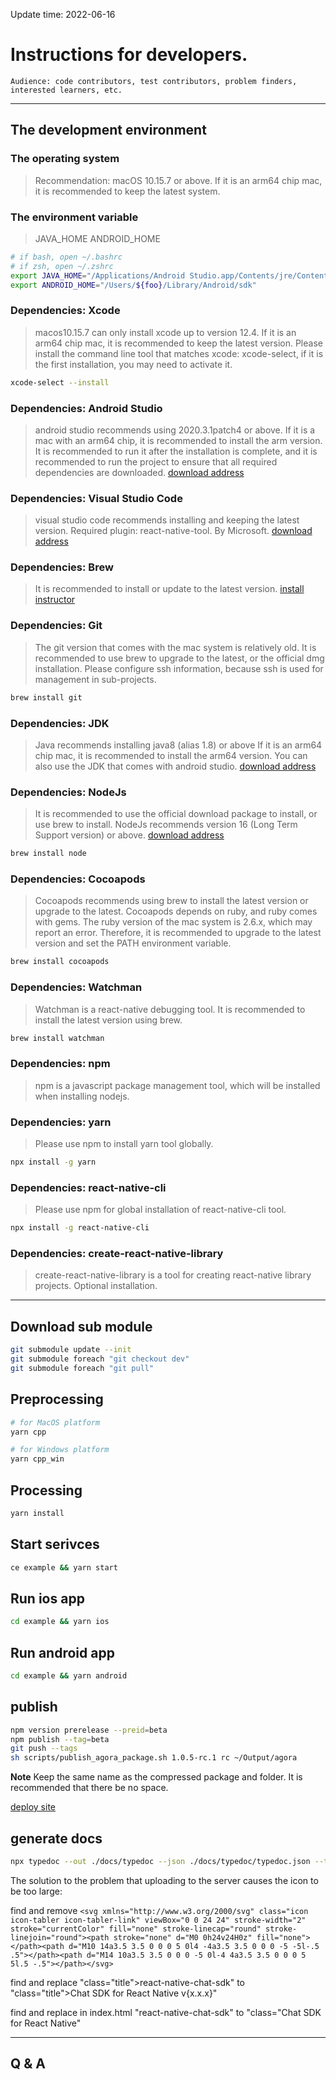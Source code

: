 Update time: 2022-06-16

# Instructions for developers.

    Audience: code contributors, test contributors, problem finders, interested learners, etc.

---

## The development environment

### The operating system

> Recommendation: macOS 10.15.7 or above.
> If it is an arm64 chip mac, it is recommended to keep the latest system.

### The environment variable

> JAVA_HOME
> ANDROID_HOME

```sh
# if bash, open ~/.bashrc
# if zsh, open ~/.zshrc
export JAVA_HOME="/Applications/Android Studio.app/Contents/jre/Contents/Home"
export ANDROID_HOME="/Users/${foo}/Library/Android/sdk"
```

### Dependencies: Xcode

> macos10.15.7 can only install xcode up to version 12.4.
> If it is an arm64 chip mac, it is recommended to keep the latest version.
> Please install the command line tool that matches xcode: xcode-select, if it is the first installation, you may need to activate it.

```sh
xcode-select --install
```

### Dependencies: Android Studio

> android studio recommends using 2020.3.1patch4 or above.
> If it is a mac with an arm64 chip, it is recommended to install the arm version.
> It is recommended to run it after the installation is complete, and it is recommended to run the project to ensure that all required dependencies are downloaded.
> [download address](https://developer.android.google.cn/studio/)

### Dependencies: Visual Studio Code

> visual studio code recommends installing and keeping the latest version.
> Required plugin: react-native-tool. By Microsoft.
> [download address](https://code.visualstudio.com/)

### Dependencies: Brew

> It is recommended to install or update to the latest version.
> [install instructor](https://docs.brew.sh/Installation)

### Dependencies: Git

> The git version that comes with the mac system is relatively old. It is recommended to use brew to upgrade to the latest, or the official dmg installation.
> Please configure ssh information, because ssh is used for management in sub-projects.

```sh
brew install git
```

### Dependencies: JDK

> Java recommends installing java8 (alias 1.8) or above
> If it is an arm64 chip mac, it is recommended to install the arm64 version. You can also use the JDK that comes with android studio.
> [download address](https://www.oracle.com/java/technologies/downloads/)

### Dependencies: NodeJs

> It is recommended to use the official download package to install, or use brew to install.
> NodeJs recommends version 16 (Long Term Support version) or above.
> [download address](https://nodejs.org/en/)

```sh
brew install node
```

### Dependencies: Cocoapods

> Cocoapods recommends using brew to install the latest version or upgrade to the latest.
> Cocoapods depends on ruby, and ruby comes with gems.
> The ruby version of the mac system is 2.6.x, which may report an error. Therefore, it is recommended to upgrade to the latest version and set the PATH environment variable.

```sh
brew install cocoapods
```

### Dependencies: Watchman

> Watchman is a react-native debugging tool. It is recommended to install the latest version using brew.

```sh
brew install watchman
```

### Dependencies: npm

> npm is a javascript package management tool, which will be installed when installing nodejs.

### Dependencies: yarn

> Please use npm to install yarn tool globally.

```sh
npx install -g yarn
```

### Dependencies: react-native-cli

> Please use npm for global installation of react-native-cli tool.

```sh
npx install -g react-native-cli
```

### Dependencies: create-react-native-library

> create-react-native-library is a tool for creating react-native library projects. Optional installation.

---

## Download sub module

```sh
git submodule update --init
git submodule foreach "git checkout dev"
git submodule foreach "git pull"
```

## Preprocessing

```sh
# for MacOS platform
yarn cpp

# for Windows platform
yarn cpp_win
```

## Processing

```sh
yarn install
```

## Start serivces

```sh
ce example && yarn start
```

## Run ios app

```sh
cd example && yarn ios
```

## Run android app

```sh
cd example && yarn android
```

## publish

```sh
npm version prerelease --preid=beta
npm publish --tag=beta
git push --tags
sh scripts/publish_agora_package.sh 1.0.5-rc.1 rc ~/Output/agora
```

**Note** Keep the same name as the compressed package and folder. It is recommended that there be no space.

[deploy site](https://rehoboam.gz3.agoralab.co/portal/release)

## generate docs

```sh
npx typedoc --out ./docs/typedoc --json ./docs/typedoc/typedoc.json --tsconfig ./tsconfig.json --readme ./docs/rn_api_overview.md ./src/index.ts
```

The solution to the problem that uploading to the server causes the icon to be too large:

find and remove `<svg xmlns="http://www.w3.org/2000/svg" class="icon icon-tabler icon-tabler-link" viewBox="0 0 24 24" stroke-width="2" stroke="currentColor" fill="none" stroke-linecap="round" stroke-linejoin="round"><path stroke="none" d="M0 0h24v24H0z" fill="none"></path><path d="M10 14a3.5 3.5 0 0 0 5 0l4 -4a3.5 3.5 0 0 0 -5 -5l-.5 .5"></path><path d="M14 10a3.5 3.5 0 0 0 -5 0l-4 4a3.5 3.5 0 0 0 5 5l.5 -.5"></path></svg>`

find and replace "class="title">react-native-chat-sdk</a>" to "class="title">Chat SDK for React Native v{x.x.x}</a>"

find and replace in index.html "react-native-chat-sdk" to "class="Chat SDK for React Native"

---

## Q & A
